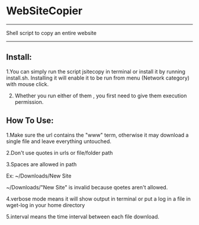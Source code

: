 # WebSiteCopier
**************************************
Shell script to copy an entire website
**************************************

Install:
--------

1.You can simply run the script jsitecopy in terminal or install it by running install.sh. Installing it will enable it to be run from menu (Network category) with mouse click.

2. Whether you run either of them , you first need to give them execution permission.

How To Use:
-----------

1.Make sure the url contains the "www" term, otherwise it may download a single file and leave everything untouched.

2.Don't use quotes in urls or file/folder path

3.Spaces are allowed in path

Ex: ~/Downloads/New Site

~/Downloads/"New Site" is invalid because qoetes aren't allowed.

4.verbose mode means it will show output in terminal or put a log in a file in wget-log in your home directory

5.interval means the time interval between each file download.


